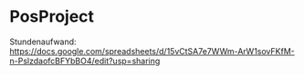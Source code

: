# PosProject

Stundenaufwand: https://docs.google.com/spreadsheets/d/15vCtSA7e7WWm-ArW1sovFKfM-n-PslzdaofcBFYbBO4/edit?usp=sharing
